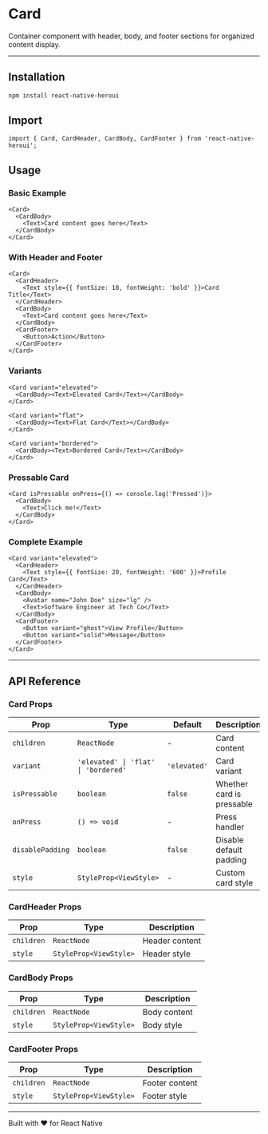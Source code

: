 # Card

Container component with header, body, and footer sections for organized content display.

---

## Installation

```bash
npm install react-native-heroui
```

## Import

```tsx
import { Card, CardHeader, CardBody, CardFooter } from 'react-native-heroui';
```

## Usage

### Basic Example

```tsx
<Card>
  <CardBody>
    <Text>Card content goes here</Text>
  </CardBody>
</Card>
```

### With Header and Footer

```tsx
<Card>
  <CardHeader>
    <Text style={{ fontSize: 18, fontWeight: 'bold' }}>Card Title</Text>
  </CardHeader>
  <CardBody>
    <Text>Card content goes here</Text>
  </CardBody>
  <CardFooter>
    <Button>Action</Button>
  </CardFooter>
</Card>
```

### Variants

```tsx
<Card variant="elevated">
  <CardBody><Text>Elevated Card</Text></CardBody>
</Card>

<Card variant="flat">
  <CardBody><Text>Flat Card</Text></CardBody>
</Card>

<Card variant="bordered">
  <CardBody><Text>Bordered Card</Text></CardBody>
</Card>
```

### Pressable Card

```tsx
<Card isPressable onPress={() => console.log('Pressed')}>
  <CardBody>
    <Text>Click me!</Text>
  </CardBody>
</Card>
```

### Complete Example

```tsx
<Card variant="elevated">
  <CardHeader>
    <Text style={{ fontSize: 20, fontWeight: '600' }}>Profile Card</Text>
  </CardHeader>
  <CardBody>
    <Avatar name="John Doe" size="lg" />
    <Text>Software Engineer at Tech Co</Text>
  </CardBody>
  <CardFooter>
    <Button variant="ghost">View Profile</Button>
    <Button variant="solid">Message</Button>
  </CardFooter>
</Card>
```

---

## API Reference

### Card Props

| Prop             | Type                                 | Default      | Description               |
| ---------------- | ------------------------------------ | ------------ | ------------------------- |
| `children`       | `ReactNode`                          | -            | Card content              |
| `variant`        | `'elevated' \| 'flat' \| 'bordered'` | `'elevated'` | Card variant              |
| `isPressable`    | `boolean`                            | `false`      | Whether card is pressable |
| `onPress`        | `() => void`                         | -            | Press handler             |
| `disablePadding` | `boolean`                            | `false`      | Disable default padding   |
| `style`          | `StyleProp<ViewStyle>`               | -            | Custom card style         |

### CardHeader Props

| Prop       | Type                   | Description    |
| ---------- | ---------------------- | -------------- |
| `children` | `ReactNode`            | Header content |
| `style`    | `StyleProp<ViewStyle>` | Header style   |

### CardBody Props

| Prop       | Type                   | Description  |
| ---------- | ---------------------- | ------------ |
| `children` | `ReactNode`            | Body content |
| `style`    | `StyleProp<ViewStyle>` | Body style   |

### CardFooter Props

| Prop       | Type                   | Description    |
| ---------- | ---------------------- | -------------- |
| `children` | `ReactNode`            | Footer content |
| `style`    | `StyleProp<ViewStyle>` | Footer style   |

---

Built with ❤️ for React Native
